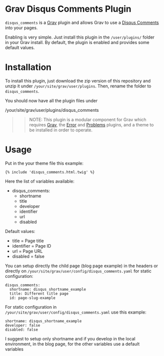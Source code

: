 # Grav Disqus Comments Plugin

`disqus_comments` is a [Grav](http://github.com/getgrav/grav) plugin and allows Grav to use a [Disqus Comments](http://disqus.com) into your pages.

Enabling is very simple. Just install this plugin in the `/user/plugins/` folder in your Grav install. By default, the plugin is enabled and provides some default values.

# Installation

To install this plugin, just download the zip version of this repository and unzip it under `/your/site/grav/user/plugins`. Then, rename the folder to `disqus_comments`.

You should now have all the plugin files under

  /your/site/grav/user/plugins/disqus_comments

>> NOTE: This plugin is a modular component for Grav which requires [Grav](http://github.com/getgrav/grav), the [Error](https://github.com/getgrav/grav-plugin-error) and [Problems](https://github.com/getgrav/grav-plugin-problems) plugins, and a theme to be installed in order to operate.

# Usage

Put in the your theme file this example:

```
{% include 'disqus_comments.html.twig' %}
```

Here the list of variables available:
- disqus_comments:
  - shortname
  - title
  - developer
  - identifier
  - url
  - disabled

Default values:
- title = Page title
- identifier = Page ID
- url = Page URL
- disabled = false

You can setup directly the child page (blog page example) in the headers or directly on `/your/site/grav/user/config/disqus_comments.yaml` for static configuration:
```
disqus_comments:
  shortname: disqus_shortname_example
  title: Different title page
  id: page-slug-example
```

For static configuration in `/your/site/grav/user/config/disqus_comments.yaml` use this example:
```
shortname: disqus_shortname_example
developer: false
disabled: false
```

I suggest to setup only shortname and if you develop in the local environment, in the blog page, for the other variables use a default variables
